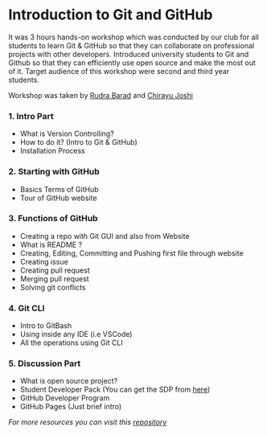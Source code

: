 # Introduction to Git and GitHub
It was 3 hours hands-on workshop which was conducted by our club for all students to learn Git & GitHub so that they can collaborate on professional projects with other developers. Introduced university students to Git and Github so that they can efficiently use open source and make the most out of it. Target audience of this workshop were second and third year students. 

Workshop was taken by [Rudra Barad](https://github.com/rudrabarad/) and [Chirayu Joshi](https://github.com/chirayu-joshi)

### 1. Intro Part

- What is Version Controlling?
- How to do it? (Intro to Git & GitHub)
- Installation Process

### 2. Starting with GitHub

- Basics Terms of GitHub
- Tour of GitHub website

### 3. Functions of GitHub

 - Creating a repo with Git GUI and also from Website
 - What is README ?
 - Creating, Editing, Committing and Pushing first file through website
 - Creating issue
 - Creating pull request
 - Merging pull request
 - Solving git conflicts

### 4. Git CLI

 - Intro to GitBash
 - Using inside any IDE (i.e VSCode)
 - All the operations using Git CLI

### 5. Discussion Part

 - What is open source project?
 - Student Developer Pack (You can get the SDP from [here](https://bit.ly/clubgamma-devpack))
 - GitHub Developer Program
 - GitHub Pages (Just brief intro)

_For more resources you can visit this [repository](https://github.com/clubgamma/GitHub-Workshop)_

